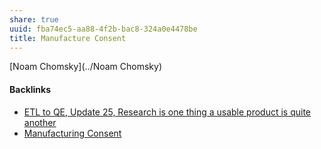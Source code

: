 ```yaml
---
share: true
uuid: fba74ec5-aa88-4f2b-bac8-324a0e4478be
title: Manufacture Consent
---
```

[Noam Chomsky](../Noam Chomsky)


#### Backlinks

* [ETL to QE, Update 25, Research is one thing a usable product is quite another](/0688a5f2-87e0-4754-b09b-88b09b92ebd8)
* [Manufacturing Consent](/1dd268ef-8d4f-4691-ace3-1bddff15590b)